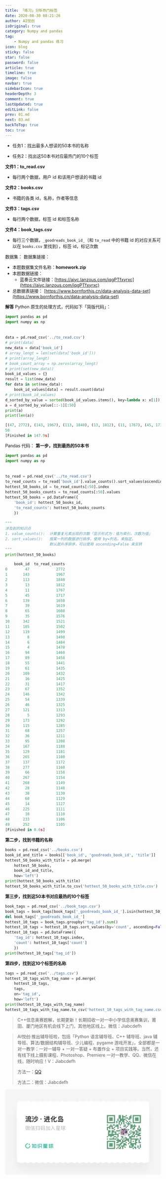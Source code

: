 ```yaml
---
title: 「练习」分析热门标签
date: 2020-08-30 08:21:26
author: AI悦创
isOriginal: true
category: Numpy and pandas
tag:
    - Numpy and pandas 练习
icon: blog
sticky: false
star: false
password: false
article: true
timeline: true
image: false
navbar: true
sidebarIcon: true
headerDepth: 3
comment: true
lastUpdated: true
editLink: false
prev: 01.md
next: 03.md
backToTop: true
toc: true
---
```


*   任务1：找出最多人想读的50本书的名称
    
*   任务2：找出这50本书对应最热门的10个标签
    

**文件1：to\_read.csv**

*   每行两个数据，用户 id 和该用户想读的书籍 id

**文件2：books.csv**

*   书籍的各类 id，名称，作者等信息

**文件3：tags.csv**

*   每行两个数据，标签 id 和标签名称

**文件4：book\_tags.csv**

*   每行三个数据，`_goodreads_book_id_`（和 `to_read` 中的书籍 id 的对应关系可以在 `books.csv` 里找到），标签 id，标记次数

数据集： 数据集链接：

*   本题数据集文件名称：**homework.zip**
*   本题数据链接：
    *   蓝奏云文件链接：[https://aiyc.lanzous.com/iqgPTfxyrxc](https://aiyc.lanzous.com/iqgPTfxyrxc)
*   总数据表链接： [https://www.bornforthis.cn/data-analysis-data-set](https://www.bornforthis.cn/data-analysis-data-set)

**解答** Python 原生的处理方式，代码如下「简版代码」：

```python
import pandas as pd
import numpy as np


data = pd.read_csv('../to_read.csv')
# print(data)
new_data = data['book_id']
# array_lengt = len(set(data['book_id']))
# print(array_lengt)
# book_count_array = np.zeros(array_lengt)
# print(set(new_data))
book_id_values = {}
result = list(new_data)
for data in set(new_data):
    book_id_values[data] = result.count(data)
# print(book_id_values)
d_sorted_by_value = sorted(book_id_values.items(), key=lambda x: x[1]) # 根据字典值的升序排序
a = d_sorted_by_value[::-1][:50]
print(a)
print(len(a))
```

```python
[(47, 2772), (143, 1967), (113, 1840), (13, 1812), (11, 1767), (45, 1717), (139, 1650), (39, 1619), (65, 1608), (35, 1576), (342, 1521), (185, 1502), (119, 1499), (8, 1498), (6, 1484), (4, 1478), (94, 1460), (89, 1458), (55, 1441), (61, 1435), (109, 1432), (16, 1425), (31, 1417), (67, 1352), (146, 1342), (54, 1339), (46, 1325), (121, 1313), (5, 1293), (173, 1292), (115, 1285), (68, 1257), (36, 1211), (95, 1208), (167, 1188), (129, 1181), (265, 1180), (137, 1172), (277, 1160), (66, 1158), (267, 1154), (268, 1149), (28, 1148), (38, 1130), (60, 1129), (14, 1127), (225, 1111), (10, 1110), (233, 1106), (252, 1105)]
50
[Finished in 147.9s]
```

Pandas 代码： **第一步，找到最热的50本书**

```python
import pandas as pd
import numpy as np


to_read = pd.read_csv('../to_read.csv')
to_read_counts = to_read['book_id'].value_counts().sort_values(ascending=False)
hottest_50_books_id = to_read_counts[:50].index
hottest_50_books_counts = to_read_counts[:50].values
hottest_50_books = pd.DataFrame({
    'book_id': hottest_50_books_id,
    'to_read_counts': hottest_50_books_counts
    })

"""
涉及到的知识点
1. value_counts():  计算重复元素出现的次数「显示形式为：值为索引，次数为值」
2. sort_values():   按某一列的数据进行排序，使用 by=列名，来指定。 
                    默认是升序排序，可以使用 ascending=False 来反转
"""
print(hottest_50_books)
```

```python
    book_id  to_read_counts
0        47            2772
1       143            1967
2       113            1840
3        13            1812
4        11            1767
5        45            1717
6       139            1650
7        39            1619
8        65            1608
9        35            1576
10      342            1521
11      185            1502
12      119            1499
13        8            1498
14        6            1484
15        4            1478
16       94            1460
17       89            1458
18       55            1441
19       61            1435
20      109            1432
21       16            1425
22       31            1417
23       67            1352
24      146            1342
25       54            1339
26       46            1325
27      121            1313
28        5            1293
29      173            1292
30      115            1285
31       68            1257
32       36            1211
33       95            1208
34      167            1188
35      129            1181
36      265            1180
37      137            1172
38      277            1160
39       66            1158
40      267            1154
41      268            1149
42       28            1148
43       38            1130
44       60            1129
45       14            1127
46      225            1111
47       10            1110
48      233            1106
49      252            1105
[Finished in 0.6s]
```

**第二步，找到书籍的名称**

```python
books = pd.read_csv('../books.csv')
book_id_and_title = books[['book_id', 'goodreads_book_id', 'title']]
hottest_50_books_with_title = pd.merge(
    hottest_50_books, 
    book_id_and_title, 
    how='left')
print(hottest_50_books_with_title)
hottest_50_books_with_title.to_csv('hottest_50_books_with_title.csv')
```

**第三步，找到这50本书对应最热的10个标签**

```python
book_tags = pd.read_csv('../book_tags.csv')
book_tags = book_tags[book_tags['_goodreads_book_id_'].isin(hottest_50_books_with_title['goodreads_book_id'])]
del book_tags['_goodreads_book_id_']
hottest_10_tags = book_tags.groupby('tag_id').sum()
hottest_10_tags = hottest_10_tags.sort_values(by='count', ascending=False)[:10]
hottest_10_tags = pd.DataFrame({
    'tag_id': hottest_10_tags.index,
    'count': hottest_10_tags['count']
    })
print(hottest_10_tags['tag_id'])
```

**第四步，找到这10个标签的名称**

```python
tags = pd.read_csv('../tags.csv')
hottest_10_tags_with_tag_name = pd.merge(
    hottest_10_tags,
    tags,
    on='tag_id',
    how='left')
print(hottest_10_tags_with_tag_name)
hottest_10_tags_with_tag_name.to_csv('hottest_10_tags_with_tag_name.csv')
```

> C++信息奥赛题解，长期更新！长期招收一对一中小学信息奥赛集训，莆田、厦门地区有机会线下上门，其他地区线上。微信：Jiabcdefh

> AI悦创·推出辅导班啦，包括「Python 语言辅导班、C++ 辅导班、java 辅导班、算法/数据结构辅导班、少儿编程、pygame 游戏开发」，全部都是一对一教学：一对一辅导 + 一对一答疑 + 布置作业 + 项目实践等。当然，还有线下线上摄影课程、Photoshop、Premiere 一对一教学、QQ、微信在线，随时响应！V：Jiabcdefh
>
> 方法一：[QQ](http://wpa.qq.com/msgrd?v=3&uin=1432803776&site=qq&menu=yes)
>
> 方法二：微信：Jiabcdefh

![](./04.assets/zsxq.jpg)

